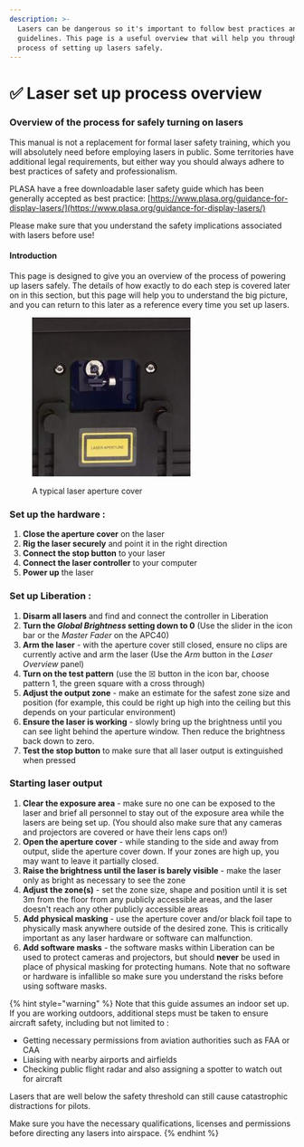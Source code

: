 ```yaml
---
description: >-
  Lasers can be dangerous so it's important to follow best practices and safety
  guidelines. This page is a useful overview that will help you through the
  process of setting up lasers safely.
---
```


# ✅ Laser set up process overview

### Overview of the process for safely turning on lasers

This manual is not a replacement for formal laser safety training, which you will absolutely need before employing lasers in public. Some territories have additional legal requirements, but either way you should always adhere to best practices of safety and professionalism.&#x20;

PLASA have a free downloadable laser safety guide which has been generally accepted as best practice: [https://www.plasa.org/guidance-for-display-lasers/](https://www.plasa.org/guidance-for-display-lasers/)

Please make sure that you understand the safety implications associated with lasers before use!&#x20;

#### Introduction

This page is designed to give you an overview of the process of powering up lasers safely. The details of how exactly to do each step is covered later on in this section, but this page will help you to understand the big picture, and you can return to this later as a reference every time you set up lasers.&#x20;

<figure><img src="../.gitbook/assets/laser-aperture.jpg" alt=""><figcaption><p>A typical laser aperture cover</p></figcaption></figure>

### Set up the hardware :&#x20;

1. **Close the aperture cover** on the laser&#x20;
2. **Rig the laser securely** and point it in the right direction
3. **Connect the stop button** to your laser
4. **Connect the laser controller** to your computer
5. **Power up** the laser

### Set up Liberation :

1. **Disarm all lasers** and find and connect the controller in Liberation
2. **Turn the&#x20;**_**Global Brightness**_**&#x20;setting down to 0** (Use the slider in the icon bar or the _Master Fader_ on the APC40)
3. **Arm the laser** - with the aperture cover still closed, ensure no clips are currently active and arm the laser  (Use the _Arm_ button in the _Laser Overview_ panel)
4. **Turn on the test pattern** (use the ☒ button in the icon bar, choose pattern 1, the green square with a cross through)
5. **Adjust the output zone** - make an estimate for the safest zone size and position (for example, this could be right up high into the ceiling but this depends on your particular environment)
6. **Ensure the laser is working** - slowly bring up the brightness until you can see light behind the aperture window. Then reduce the brightness back down to zero.&#x20;
7. **Test the stop button** to make sure that all laser output is extinguished when pressed

### Starting laser output

1. **Clear the exposure area** - make sure no one can be exposed to the laser and brief all personnel to stay out of the exposure area while the lasers are being set up. (You should also make sure that any cameras and projectors are covered or have their lens caps on!)
2. **Open the aperture cover** - while standing to the side and away from output, slide the aperture cover down. If your zones are high up, you may want to leave it partially closed.&#x20;
3. **Raise the brightness until the laser is barely visible** - make the laser only as bright as necessary to see the zone
4. **Adjust the zone(s)** - set the zone size, shape and position until it is set 3m from the floor from any publicly accessible areas, and the laser doesn't reach any other publicly accessible areas
5. **Add physical masking** - use the aperture cover and/or black foil tape to physically mask anywhere outside of the desired zone. This is critically important as any laser hardware or software can malfunction.&#x20;
6. **Add software masks** - the software masks within Liberation can be used to protect cameras and projectors, but should **never** be used in place of physical masking for protecting humans. Note that no software or hardware is infallible so make sure you understand the risks before using software masks.&#x20;

{% hint style="warning" %}
Note that this guide assumes an indoor set up. If you are working outdoors, additional steps must be taken to ensure aircraft safety, including but not limited to :&#x20;

* Getting necessary permissions from aviation authorities such as FAA or CAA&#x20;
* Liaising with nearby airports and airfields
* Checking public flight radar and also assigning a spotter to watch out for aircraft

Lasers that are well below the safety threshold can still cause catastrophic distractions for pilots.&#x20;

Make sure you have the necessary qualifications, licenses and permissions before directing any lasers into airspace.&#x20;
{% endhint %}



###
